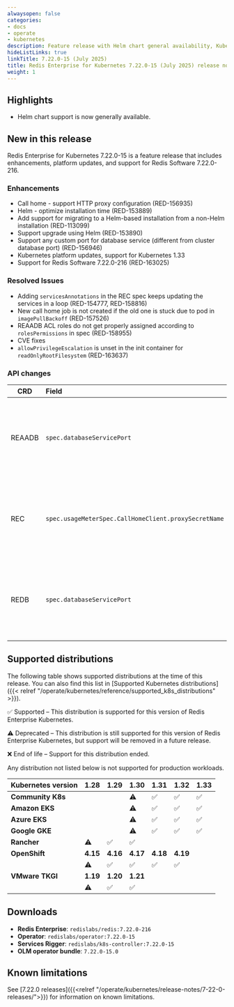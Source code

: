 ```yaml
---
alwaysopen: false
categories:
- docs
- operate
- kubernetes
description: Feature release with Helm chart general availability, Kubernetes 1.33 and OpenShift 4.19 support, Redis Software 7.22.0-216 support, and enhancements.
hideListLinks: true
linkTitle: 7.22.0-15 (July 2025)
title: Redis Enterprise for Kubernetes 7.22.0-15 (July 2025) release notes
weight: 1
---
```


## Highlights

* Helm chart support is now generally available.

## New in this release

Redis Enterprise for Kubernetes 7.22.0-15 is a feature release that includes enhancements, platform updates, and support for Redis Software 7.22.0-216.

### Enhancements

* Call home - support HTTP proxy configuration (RED-156935)
* Helm - optimize installation time (RED-153889)
* Add support for migrating to a Helm-based installation from a non-Helm installation (RED-113099)
* Support upgrade using Helm (RED-153890)
* Support any custom port for database service (different from cluster database port) (RED-156946)
* Kubernetes platform updates, support for Kubernetes 1.33
* Support for Redis Software 7.22.0-216 (RED-163025)

### Resolved Issues

* Adding `servicesAnnotations` in the REC spec keeps updating the services in a loop (RED-154777, RED-158816)
* New call home job is not created if the old one is stuck due to pod in `imagePullBackoff` (RED-157526)
* REAADB ACL roles do not get properly assigned according to `rolesPermissions` in spec (RED-158955)
* CVE fixes
* `allowPrivilegeEscalation` is unset in the init container for `readOnlyRootFilesystem` (RED-163637)

### API changes

| CRD | Field | Change | Description |
| ----- | :---- | :---- | :---- |
| REAADB | `spec.databaseServicePort` | Add | A custom port to be exposed by the database services. Can be modified/added/removed after REDB creation. If set, it replaces the default service port (namely, `databasePort` or `defaultRedisPort`). |
| REC | `spec.usageMeterSpec.CallHomeClient.proxySecretName` | Add | If needed, add proxy details in secret. The name of the proxy secret in the secret, can send the following keys: `proxy-url`, `proxy-username`, `proxy-password` (the URL includes the proxy port). |
| REDB | `spec.databaseServicePort` | Add | A custom port to be exposed by the database services. Can be modified/added/removed after REDB creation. If set, it replaces the default service port (namely, `databasePort` or `defaultRedisPort`). |

## Supported distributions

The following table shows supported distributions at the time of this release. You can also find this list in [Supported Kubernetes distributions]({{< relref "/operate/kubernetes/reference/supported_k8s_distributions" >}}).

<span title="Check mark icon">&#x2705;</span> Supported – This distribution is supported for this version of Redis Enterprise Kubernetes.

<span title="Deprecation warning" class="font-serif">:warning:</span> Deprecated – This distribution is still supported for this version of Redis Enterprise Kubernetes, but support will be removed in a future release.

<span title="X icon">&#x274c;</span> End of life – Support for this distribution ended.

Any distribution not listed below is not supported for production workloads.

| Kubernetes version | **1.28** | **1.29** | **1.30** | **1.31** | **1.32** | **1.33** |
|---|---|---|---|---|---|---|
| **Community K8s** |  |  | <span title="Deprecation warning" class="font-serif">:warning:</span> | <span title="Supported">&#x2705;</span> | <span title="Supported">&#x2705;</span> | <span title="Supported">&#x2705;</span> |
| **Amazon EKS** |  |  | <span title="Deprecation warning" class="font-serif">:warning:</span> | <span title="Supported">&#x2705;</span> | <span title="Supported">&#x2705;</span> | <span title="Supported">&#x2705;</span> |
| **Azure EKS** |  |  | <span title="Deprecation warning" class="font-serif">:warning:</span> | <span title="Supported">&#x2705;</span> | <span title="Supported">&#x2705;</span> | <span title="Supported">&#x2705;</span> |
| **Google GKE** |  |  | <span title="Deprecation warning" class="font-serif">:warning:</span> | <span title="Supported">&#x2705;</span> | <span title="Supported">&#x2705;</span> | <span title="Supported">&#x2705;</span> |
| **Rancher** | <span title="Deprecation warning" class="font-serif">:warning:</span> | <span title="Supported">&#x2705;</span> | <span title="Supported">&#x2705;</span> |  |  |  |
| **OpenShift** | **4.15** | **4.16** | **4.17** | **4.18** | **4.19** |  |
|  | <span title="Deprecation warning" class="font-serif">:warning:</span> | <span title="Supported">&#x2705;</span> | <span title="Supported">&#x2705;</span> | <span title="Supported">&#x2705;</span> | <span title="Supported">&#x2705;</span> |  |
| **VMware TKGI** | **1.19** | **1.20** | **1.21** |  |  |  |
|  | <span title="Deprecation warning" class="font-serif">:warning:</span> | <span title="Supported">&#x2705;</span> | <span title="Supported">&#x2705;</span> |  |  |  |

## Downloads

- **Redis Enterprise**: `redislabs/redis:7.22.0-216`
- **Operator**: `redislabs/operator:7.22.0-15`
- **Services Rigger**: `redislabs/k8s-controller:7.22.0-15`
- **OLM operator bundle**: `7.22.0-15.0`

## Known limitations

See [7.22.0 releases]({{<relref "/operate/kubernetes/release-notes/7-22-0-releases/">}}) for information on known limitations.
